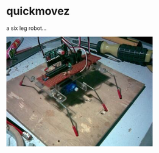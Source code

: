 # quickmovez
a six leg robot...

![a six leg robot](https://github.com/quickmove/quickmovez/blob/master/doc/quickmovez.jpg)
